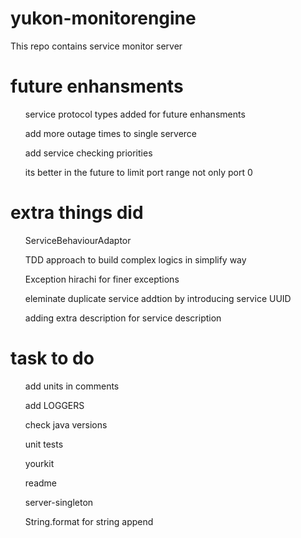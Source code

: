 # yukon-monitorengine
This repo contains service monitor server


# future enhansments

<ul>service protocol types added for future enhansments</ul>
<ul>add more outage times to single serverce</ul>
<ul>add service checking priorities</ul>
<ul>its better in the future to limit port range not only port 0</ul>

# extra things did

<ul>ServiceBehaviourAdaptor</ul>
<ul>TDD approach to build complex logics in simplify way</ul>
<ul>Exception hirachi for finer exceptions</ul>
<ul>eleminate duplicate service addtion by introducing service UUID</ul>
<ul>adding extra description for service description</ul>

# task to do

<ul>add units in comments</ul>
<ul>add LOGGERS</ul>
<ul>check java versions</ul>
<ul>unit tests </ul>
<ul>yourkit </ul>
<ul>readme </ul>
<ul>server-singleton </ul>
<ul>String.format for string append </ul>
